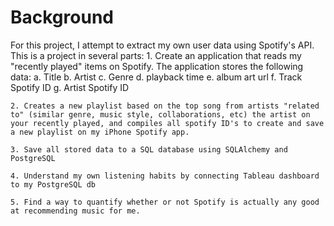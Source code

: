 # Background

For this project, I attempt to extract my own user data using Spotify's API. This is a project in several parts:
    1. Create an application that reads my "recently played" items on Spotify. The application stores the following data:
        a. Title
        b. Artist
        c. Genre
        d. playback time
        e. album art url
        f. Track Spotify ID
        g. Artist Spotify ID
    
    2. Creates a new playlist based on the top song from artists "related to" (similar genre, music style, collaborations, etc) the artist on your recently played, and compiles all spotify ID's to create and save a new playlist on my iPhone Spotify app.

    3. Save all stored data to a SQL database using SQLAlchemy and PostgreSQL
    
    4. Understand my own listening habits by connecting Tableau dashboard to my PostgreSQL db

    5. Find a way to quantify whether or not Spotify is actually any good at recommending music for me.

